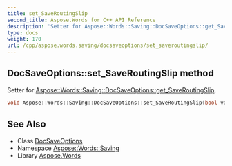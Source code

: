 ```yaml
---
title: set_SaveRoutingSlip
second_title: Aspose.Words for C++ API Reference
description: 'Setter for Aspose::Words::Saving::DocSaveOptions::get_SaveRoutingSlip.'
type: docs
weight: 170
url: /cpp/aspose.words.saving/docsaveoptions/set_saveroutingslip/
---
```

## DocSaveOptions::set_SaveRoutingSlip method


Setter for [Aspose::Words::Saving::DocSaveOptions::get_SaveRoutingSlip](../get_saveroutingslip/).

```cpp
void Aspose::Words::Saving::DocSaveOptions::set_SaveRoutingSlip(bool value)
```

## See Also

* Class [DocSaveOptions](../)
* Namespace [Aspose::Words::Saving](../../)
* Library [Aspose.Words](../../../)
